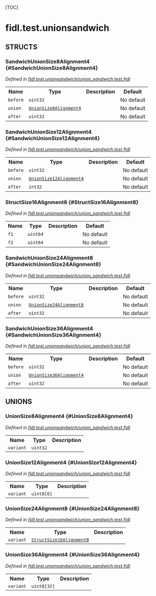 [TOC]

# fidl.test.unionsandwich




## **STRUCTS**

### SandwichUnionSize8Alignment4 {#SandwichUnionSize8Alignment4}
*Defined in [fidl.test.unionsandwich/union_sandwich.test.fidl](https://fuchsia.googlesource.com/fuchsia/+/HEAD/union_sandwich.test.fidl#14)*



<table>
    <tr><th>Name</th><th>Type</th><th>Description</th><th>Default</th></tr><tr id="SandwichUnionSize8Alignment4.before">
            <td><code>before</code></td>
            <td>
                <code>uint32</code>
            </td>
            <td></td>
            <td>No default</td>
        </tr><tr id="SandwichUnionSize8Alignment4.union">
            <td><code>union</code></td>
            <td>
                <code><a class='link' href='#UnionSize8Alignment4'>UnionSize8Alignment4</a></code>
            </td>
            <td></td>
            <td>No default</td>
        </tr><tr id="SandwichUnionSize8Alignment4.after">
            <td><code>after</code></td>
            <td>
                <code>uint32</code>
            </td>
            <td></td>
            <td>No default</td>
        </tr>
</table>

### SandwichUnionSize12Alignment4 {#SandwichUnionSize12Alignment4}
*Defined in [fidl.test.unionsandwich/union_sandwich.test.fidl](https://fuchsia.googlesource.com/fuchsia/+/HEAD/union_sandwich.test.fidl#24)*



<table>
    <tr><th>Name</th><th>Type</th><th>Description</th><th>Default</th></tr><tr id="SandwichUnionSize12Alignment4.before">
            <td><code>before</code></td>
            <td>
                <code>uint32</code>
            </td>
            <td></td>
            <td>No default</td>
        </tr><tr id="SandwichUnionSize12Alignment4.union">
            <td><code>union</code></td>
            <td>
                <code><a class='link' href='#UnionSize12Alignment4'>UnionSize12Alignment4</a></code>
            </td>
            <td></td>
            <td>No default</td>
        </tr><tr id="SandwichUnionSize12Alignment4.after">
            <td><code>after</code></td>
            <td>
                <code>int32</code>
            </td>
            <td></td>
            <td>No default</td>
        </tr>
</table>

### StructSize16Alignment8 {#StructSize16Alignment8}
*Defined in [fidl.test.unionsandwich/union_sandwich.test.fidl](https://fuchsia.googlesource.com/fuchsia/+/HEAD/union_sandwich.test.fidl#30)*



<table>
    <tr><th>Name</th><th>Type</th><th>Description</th><th>Default</th></tr><tr id="StructSize16Alignment8.f1">
            <td><code>f1</code></td>
            <td>
                <code>uint64</code>
            </td>
            <td></td>
            <td>No default</td>
        </tr><tr id="StructSize16Alignment8.f2">
            <td><code>f2</code></td>
            <td>
                <code>uint64</code>
            </td>
            <td></td>
            <td>No default</td>
        </tr>
</table>

### SandwichUnionSize24Alignment8 {#SandwichUnionSize24Alignment8}
*Defined in [fidl.test.unionsandwich/union_sandwich.test.fidl](https://fuchsia.googlesource.com/fuchsia/+/HEAD/union_sandwich.test.fidl#39)*



<table>
    <tr><th>Name</th><th>Type</th><th>Description</th><th>Default</th></tr><tr id="SandwichUnionSize24Alignment8.before">
            <td><code>before</code></td>
            <td>
                <code>uint32</code>
            </td>
            <td></td>
            <td>No default</td>
        </tr><tr id="SandwichUnionSize24Alignment8.union">
            <td><code>union</code></td>
            <td>
                <code><a class='link' href='#UnionSize24Alignment8'>UnionSize24Alignment8</a></code>
            </td>
            <td></td>
            <td>No default</td>
        </tr><tr id="SandwichUnionSize24Alignment8.after">
            <td><code>after</code></td>
            <td>
                <code>uint32</code>
            </td>
            <td></td>
            <td>No default</td>
        </tr>
</table>

### SandwichUnionSize36Alignment4 {#SandwichUnionSize36Alignment4}
*Defined in [fidl.test.unionsandwich/union_sandwich.test.fidl](https://fuchsia.googlesource.com/fuchsia/+/HEAD/union_sandwich.test.fidl#49)*



<table>
    <tr><th>Name</th><th>Type</th><th>Description</th><th>Default</th></tr><tr id="SandwichUnionSize36Alignment4.before">
            <td><code>before</code></td>
            <td>
                <code>uint32</code>
            </td>
            <td></td>
            <td>No default</td>
        </tr><tr id="SandwichUnionSize36Alignment4.union">
            <td><code>union</code></td>
            <td>
                <code><a class='link' href='#UnionSize36Alignment4'>UnionSize36Alignment4</a></code>
            </td>
            <td></td>
            <td>No default</td>
        </tr><tr id="SandwichUnionSize36Alignment4.after">
            <td><code>after</code></td>
            <td>
                <code>uint32</code>
            </td>
            <td></td>
            <td>No default</td>
        </tr>
</table>







## **UNIONS**

### UnionSize8Alignment4 {#UnionSize8Alignment4}
*Defined in [fidl.test.unionsandwich/union_sandwich.test.fidl](https://fuchsia.googlesource.com/fuchsia/+/HEAD/union_sandwich.test.fidl#10)*


<table>
    <tr><th>Name</th><th>Type</th><th>Description</th></tr><tr id="UnionSize8Alignment4.variant">
            <td><code>variant</code></td>
            <td>
                <code>uint32</code>
            </td>
            <td></td>
        </tr></table>

### UnionSize12Alignment4 {#UnionSize12Alignment4}
*Defined in [fidl.test.unionsandwich/union_sandwich.test.fidl](https://fuchsia.googlesource.com/fuchsia/+/HEAD/union_sandwich.test.fidl#20)*


<table>
    <tr><th>Name</th><th>Type</th><th>Description</th></tr><tr id="UnionSize12Alignment4.variant">
            <td><code>variant</code></td>
            <td>
                <code>uint8[6]</code>
            </td>
            <td></td>
        </tr></table>

### UnionSize24Alignment8 {#UnionSize24Alignment8}
*Defined in [fidl.test.unionsandwich/union_sandwich.test.fidl](https://fuchsia.googlesource.com/fuchsia/+/HEAD/union_sandwich.test.fidl#35)*


<table>
    <tr><th>Name</th><th>Type</th><th>Description</th></tr><tr id="UnionSize24Alignment8.variant">
            <td><code>variant</code></td>
            <td>
                <code><a class='link' href='#StructSize16Alignment8'>StructSize16Alignment8</a></code>
            </td>
            <td></td>
        </tr></table>

### UnionSize36Alignment4 {#UnionSize36Alignment4}
*Defined in [fidl.test.unionsandwich/union_sandwich.test.fidl](https://fuchsia.googlesource.com/fuchsia/+/HEAD/union_sandwich.test.fidl#45)*


<table>
    <tr><th>Name</th><th>Type</th><th>Description</th></tr><tr id="UnionSize36Alignment4.variant">
            <td><code>variant</code></td>
            <td>
                <code>uint8[32]</code>
            </td>
            <td></td>
        </tr></table>







